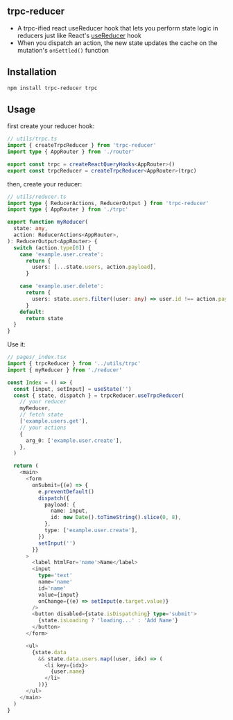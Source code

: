 ## trpc-reducer

- A trpc-ified react useReducer hook that lets you perform state logic in reducers just like React's [useReducer](https://reactjs.org/docs/hooks-reference.html#usereducer) hook
- When you dispatch an action, the new state updates the cache on the mutation's `onSettled()` function

## Installation

```sh
npm install trpc-reducer trpc
```

## Usage

first create your reducer hook:

```ts
// utils/trpc.ts
import { createTrpcReducer } from 'trpc-reducer'
import type { AppRouter } from './router'

export const trpc = createReactQueryHooks<AppRouter>()
export const trpcReducer = createTrpcReducer<AppRouter>(trpc)
```

then, create your reducer:

```ts
// utils/reducer.ts
import type { ReducerActions, ReducerOutput } from 'trpc-reducer'
import type { AppRouter } from './trpc'

export function myReducer(
  state: any,
  action: ReducerActions<AppRouter>,
): ReducerOutput<AppRouter> {
  switch (action.type[0]) {
    case 'example.user.create':
      return {
        users: [...state.users, action.payload],
      }

    case 'example.user.delete':
      return {
        users: state.users.filter((user: any) => user.id !== action.payload.id),
      }
    default:
      return state
  }
}
```

Use it:

```ts
// pages/_index.tsx
import { trpcReducer } from '../utils/trpc'
import { myReducer } from './reducer'

const Index = () => {
  const [input, setInput] = useState('')
  const { state, dispatch } = trpcReducer.useTrpcReducer(
    // your reducer
    myReducer,
    // fetch state
    ['example.users.get'],
    // your actions
    {
      arg_0: ['example.user.create'],
    },
  )

  return (
    <main>
      <form
        onSubmit={(e) => {
          e.preventDefault()
          dispatch({
            payload: {
              name: input,
              id: new Date().toTimeString().slice(0, 8),
            },
            type: ['example.user.create'],
          })
          setInput('')
        }}
      >
        <label htmlFor='name'>Name</label>
        <input
          type='text'
          name='name'
          id='name'
          value={input}
          onChange={(e) => setInput(e.target.value)}
        />
        <button disabled={state.isDispatching} type='submit'>
          {state.isLoading ? 'loading...' : 'Add Name'}
        </button>
      </form>

      <ul>
        {state.data
          && state.data.users.map((user, idx) => (
            <li key={idx}>
              {user.name}
            </li>
          ))}
      </ul>
    </main>
  )
}
```
